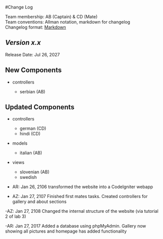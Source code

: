 #Change Log

Team membership:  AB (Captain) & CD (Mate)  
Team conventions: Allman notation, markdown for changelog  
Changelog format: [Markdown](https://github.com/adam-p/markdown-here/wiki/Markdown-Cheatsheet) 

## *Version x.x*

Release Date: Jul 26, 2027

## New Components

-   controllers

    -   serbian (AB)
    
## Updated Components

-   controllers

    -   german (CD)
    -   hindi (CD)

-   models

    -   italian (AB)

-   views

    -   slovenian (AB)
    -   swedish

- AR: Jan 26, 2106
	transformed the website into a CodeIgniter webapp
	
- AZ: Jan 27, 2107
	Finished first mates tasks. Created controllers for gallery and about sections

-AZ: Jan 27, 2108
	Changed the internal structure of the website (via tutorial 2 of lab 3)

-AR: Jan 27, 2017
	Added a database using phpMyAdmin.
	Gallery now showing all pictures and homepage has added functionality 
	